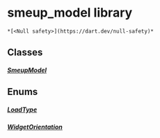 


# smeup_model library






    *[<Null safety>](https://dart.dev/null-safety)*





## Classes

##### [SmeupModel](../smeup_models_widgets_smeup_model/SmeupModel-class.md)



 








## Enums

##### [LoadType](../smeup_models_widgets_smeup_model/LoadType.md)



 


##### [WidgetOrientation](../smeup_models_widgets_smeup_model/WidgetOrientation.md)



 









